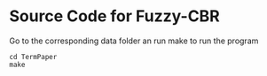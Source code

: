 Source Code for Fuzzy-CBR
==========================

Go to the corresponding data folder an run make to run the program

```
cd TermPaper
make
```